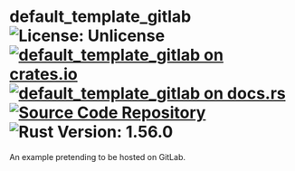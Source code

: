 # default_template_gitlab ![License: Unlicense](https://img.shields.io/badge/license-Unlicense-blue) [![default_template_gitlab on crates.io](https://img.shields.io/crates/v/default_template_gitlab)](https://crates.io/crates/default_template_gitlab) [![default_template_gitlab on docs.rs](https://docs.rs/default_template_gitlab/badge.svg)](https://docs.rs/default_template_gitlab) [![Source Code Repository](https://img.shields.io/badge/Code-On%20GitLab-blue?logo=GitLab)](https://gitlab.com/foo/bar) ![Rust Version: 1.56.0](https://img.shields.io/badge/rustc-1.56.0-orange.svg)

An example pretending to be hosted on GitLab.

